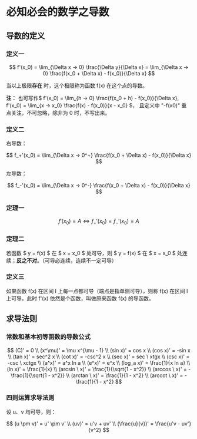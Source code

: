 # 必知必会的数学之导数

## 导数的定义

### 定义一

$$ f'(x_0) = \lim_{\Delta x → 0} \frac{\Delta y}{\Delta x} = \lim_{\Delta x → 0} \frac{f(x_0 + \Delta x) - f(x_0)}{\Delta x} $$

当以上极限**存在** 时，这个极限称为函数 f(x) 在这个点的导数。

**注：** 也可写作$ f'(x_0) = \lim_{h → 0} \frac{f(x_0 + h) - f(x_0)}{\Delta x}, f'(x_0) = \lim_{x → x_0} \frac{f(x) - f(x_0)}{x - x_0} $， 且定义中 "-f(x0)" 重点关注，不可忽略，除非为 0 时，不写出来。

### 定义二

右导数：

$$ f_+'(x_0) = \lim_{\Delta x → 0^+} \frac{f(x_0 + \Delta x) - f(x_0)}{\Delta x} $$

左导数：

$$ f_-'(x_0) = \lim_{\Delta x → 0^-} \frac{f(x_0 + \Delta x) - f(x_0)}{\Delta x} $$

### 定理一

$$ f'(x_0) = A \Leftrightarrow f_+'(x_0) = f_-'(x_0) = A $$

### 定理二

若函数 $ y = f(x) $ 在 $ x = x_0 $ 处可导，则 $ y = f(x) $ 在 $ x = x_0 $ 处连续；**反之不对**。（可导必连续，连续不一定可导）

### 定义三

如果函数 f(x) 在区间 I 上每一点都可导（端点是指单侧可导），则称 f(x) 在区间 I 上可导，此时 f'(x) 依然是个函数，叫做原来函数 f(x) 的导函数。

## 求导法则

### 常数和基本初等函数的导数公式

$$ (C)' = 0 \\ (x^\mu)' = \mu x^{\mu - 1} \\ (sin x)' = cos x \\ (cos x)' = -sin x \\ (tan x)' = sec^2 x \\ (cot x)' = -csc^2 x \\ (sec x)' = sec \  xtgx \\ (csc x)' = -csc \ xctgx \\ (a^x)' = a^x ln a \\ (e^x)' = e^x \\ (log_a x)' = \frac{1}{x ln a} \\ (ln x)' = \frac{1}{x} \\ (arcsin \  x)' = \frac{1}{\sqrt{1 - x^2}} \\ (arccos \  x)' = -\frac{1}{\sqrt{1 - x^2}} \\ (arctan \  x)' = \frac{1}{1 - x^2} \\ (arccot \  x)' = -\frac{1}{1 - x^2} $$

### 四则运算求导法则

设 u、v 均可导，则：

$$ (u \pm v)' = u' \pm v' \\ (uv)' = u'v + uv' \\ (\frac{u}{v})' = \frac{u'v - uv'}{v^2} $$
